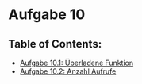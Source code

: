# Aufgabe 10

## Table of Contents:

- [Aufgabe 10.1: Überladene Funktion](Überladene%20Funktion)
- [Aufgabe 10.2: Anzahl Aufrufe](Anzahl%20Aufrufe)
